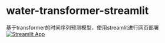 # water-transformer-streamlit
基于transformer的时间序列预测模型，使用streamlit进行网页部署
[![Streamlit App](https://static.streamlit.io/badges/streamlit_badge_black_white.svg)](https://share.streamlit.io/jimorenha/water-transformer-streamlit/streamlie.py)
